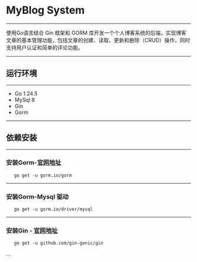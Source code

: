 # MyBlog System

---

使用Go语言结合 Gin 框架和 GORM 库开发一个个人博客系统的后端，实现博客文章的基本管理功能，包括文章的创建、读取、更新和删除（CRUD）操作，同时支持用户认证和简单的评论功能。

---
## 运行环境

---

- Go 1.24.5
- MySql 8
- Gin
- Gorm

---
## 依赖安装

---
### 安装Gorm-[官网地址](https://gorm.io/zh_CN/docs/)
```shell
   go get -u gorm.io/gorm
```
---
### 安装Gorm-Mysql 驱动
```shell
   go get -u gorm.io/driver/mysql
```
---
### 安装Gin - [官网地址](https://gin-gonic.com/zh-cn/docs/)
```shell
   go get -u github.com/gin-gonic/gin
```
...